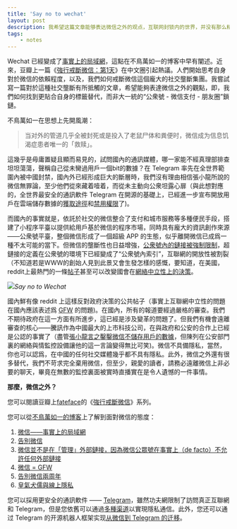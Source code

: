 ```yaml
---
title: 'Say no to wechat'
layout: post
description: 我希望这篇文章能够表达微信之外的观点，互联网封锁内的世界，并没有那么精彩。
tags:
    - notes
---
```


Wechat 已經變成了[事實上的局域網](https://blog.yitianshijie.net/2015/11/16/wechat-de-facto-lan/)，這點在不鳥萬如一的博客中早有闡述。近來，豆瓣上一篇《[強行戒斷微信：第1天](https://www.douban.com/note/683001936/)》在中文圈引起熱議。人們開始思考自身對於微信的依賴程度，以及，我們如何戒斷微信這個龐大的社交壟斷集團。我嘗試寫一篇對於這種社交壟斷有所抵觸的文章，希望能夠表達微信之外的觀點，即，我們如何找到更貼合自身的標籤替代，而非大一統的“公衆號 - 微信支付 - 朋友圈”鎖鏈。

不鳥萬如一在思想上先開風潮：

> 当对外的管道几乎全被封死或是投入了老鼠尸体和粪便时，微信成为信息饥渴症患者唯一的「救赎」。

這幾乎是毋庸置疑且顯而易見的，試問國內的通訊媒體，哪一家能不經真理部排查坦坦蕩蕩，聲稱自己從未臠過用戶一個bit的數據？在 Telegram 率先在全世界範圍內被中國封禁，國內外已經形成巨大的斷層時，我們沒有理由相信張小龍所說的微信無罪論，至少他們從來藏着噎着，而從未主動向公衆坦露心扉（與此想對應的，全世界最安全的通訊軟件 Telegram 在開源的基礎上，已經進一步宣布開放用戶在雲端儲存數據的[獲取途徑](https://t.me/geekschannel/1091)和[禁用權限](https://t.me/Ynewtime_Biki/218)了)。

而國內的事實就是，依託於社交的微信整合了支付和城市服務等多種便民手段，搭建了小程序平臺以提供給用戶基於微信的程序市場，同時具有龐大的資訊創作來源——公衆號平臺，整個微信形成了一個超級 APP 的生態，似乎離開微信已成爲一種不太可能的當下。但微信的壟斷性也日益增強，[公衆號內的鏈接被強制限制](https://blog.yitianshijie.net/2016/02/21/byebye-wechat/)，超鏈接的定義在公衆號的環境下已經變成了“公衆號內索引”，互聯網的開放性被割裂（不知道若是WWW的創始人見到此景又會生發怎樣的感慨，要知道，在美國，reddit上最熱門的一條[帖子](https://www.reddit.com/r/announcements/comments/7jsyqt/the_fccs_vote_was_predictably_frustrating_but/)甚至可以改變國會在[網絡中立性上的決策](http://forwardthinking.pcmag.com/none/332400-the-fcc-on-net-neutrality-be-careful-what-you-wish-for)。

![](https://i.jpg.dog/img/b935e19b81673f9556bb7c86270c7e41.png)*Say no to Wechat*

國內鮮有像 reddit 上這樣反對政府決策的公共帖子（事實上互聯網中立性的問題在國內應該表述爲 [GFW](https://zh.wikipedia.org/wiki/%E9%98%B2%E7%81%AB%E9%95%BF%E5%9F%8E) 的問題)。在國內，所有的報道要經過嚴格的審查。我們不期待政府在這一方面有所進步，這已經是涉及變革的問題了。但我們有機會遠離審查的核心——騰訊作為中國最大的上市科技公司，在與政府和公安的合作上已經是公認的事實了（盡管[張小龍言之鑿鑿微信不儲存用戶的數據](http://tech.163.com/18/0115/12/D86M84PC00097U7R.html)，但陳列在公安部門裏的網絡與情監控設備讓他的這一言論變得無比可笑)。微信不具備隱私，當然，你也可以認爲，在中國的任何社交媒體幾乎都不具有隱私。此外，微信之外還有很多替代，我們不苛求完全棄用微信，但至少，親愛的讀者，請務必遠離微信上非必要的聊天，畢竟在無數的監控裏面被實時直播實在是令人遺憾的一件事情。

**那麼，微信之外？**

您可以閱讀豆瓣上[fateface](https://www.douban.com/people/4187023/)的《[強行戒斷微信](https://www.douban.com/note/683001936/)》系列。

您可以從[不鳥萬如一的博客](https://blog.yitianshijie.net/)上了解到面對微信的態度：

1. [微信——事實上的局域網](https://blog.yitianshijie.net/2015/11/16/wechat-de-facto-lan/)
2. [告別微信](https://blog.yitianshijie.net/2016/02/21/byebye-wechat/)
3. [微信並不是在「管理」外部鏈接，因為微信公眾號在事實上（de facto）不允許任何外部鏈接](https://blog.yitianshijie.net/2016/04/13/wechat-against-world-wide-web/)
4. [微信 = GFW](https://blog.yitianshijie.net/2018/02/02/wechat-equals-gfw/)
5. [告別微信兩周年](https://blog.yitianshijie.net/2018/02/27/2nd-anniversary-of-ditching-wechat/)
6. [皇氣犬儒與線上隱私](https://blog.yitianshijie.net/2018/02/14/royal-cynicism-and-online-privacy/)

您可以採用更安全的通訊軟件 —— [Telegram](https://telegram.org/)，雖然功夫網限制了訪問真正互聯網和 Telegram，但是您依舊可以通過[多種渠道](https://www.ynewtime.com/Telegram)以實現隱私通信。此外，您还可以通过 Telegram 的开源机器人框架实现[从微信到 Telegram 的迁移](https://www.ynewtime.com/EhForwarderBot)。
